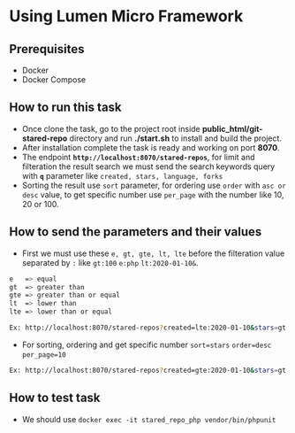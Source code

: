 # Using Lumen Micro Framework

## Prerequisites
- Docker
- Docker Compose
## How to run this task

- Once clone the task, go to the project root inside **public_html/git-stared-repo** directory and run **./start.sh** to install and build the project.
- After installation complete the task is ready and working on port **8070**.
- The endpoint **`http://localhost:8070/stared-repos`**, for limit and filteration the result search we must send the search keywords query with **`q`** parameter like `created, stars, language, forks`
- Sorting the result use `sort` parameter, for ordering use `order` with `asc or desc` value, to get specific number use `per_page` with the number like 10, 20 or 100.


## How to send the parameters and their values

- First we must use these `e, gt, gte, lt, lte` before the filteration value separated by `:`  like `gt:100` `e:php` `lt:2020-01-10&`.
```sh
e   => equal
gt  => greater than
gte => greater than or equal
lt  => lower than
lte => lower than or equal
```

```sh
Ex: http://localhost:8070/stared-repos?created=lte:2020-01-10&stars=gt:100&language=e:php
```

- For sorting, ordering and get specific number  `sort=stars` `order=desc` `per_page=10`
```sh
Ex: http://localhost:8070/stared-repos?created=gte:2020-01-10&stars=gt:100&sort=stars&order=desc&per_page=10&language=e:php
```

## How to test task
- We should use `docker exec -it stared_repo_php vendor/bin/phpunit`
